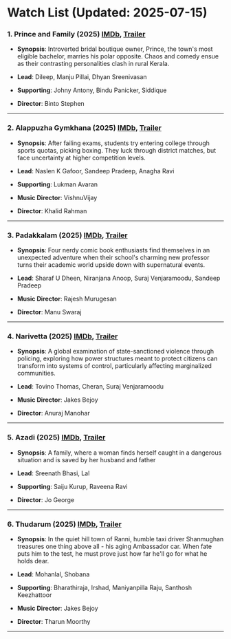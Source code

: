 # Watch List (Updated: 2025-07-15)

### 1. **Prince and Family** (2025) [IMDb](https://www.imdb.com/title/tt32105116/), [Trailer](https://www.youtube.com/watch?v=XXsewmjMDt0)

- **Synopsis**: Introverted bridal boutique owner, Prince, the town's most eligible bachelor, marries his polar opposite. Chaos and comedy ensue as their contrasting personalities clash in rural Kerala.

- **Lead**: Dileep, Manju Pillai, Dhyan Sreenivasan
- **Supporting**: Johny Antony, Bindu Panicker, Siddique
- **Director**: Binto Stephen

---

### 2. **Alappuzha Gymkhana** (2025) [IMDb](https://www.imdb.com/title/tt29884526/), [Trailer](https://www.youtube.com/watch?v=acCVmR5RrN0)

- **Synopsis**: After failing exams, students try entering college through sports quotas, picking boxing. They luck through district matches, but face uncertainty at higher competition levels.

- **Lead**: Naslen K Gafoor, Sandeep Pradeep, Anagha Ravi
- **Supporting**: Lukman Avaran
- **Music Director**: VishnuVijay
- **Director**: Khalid Rahman

---

### 3. **Padakkalam** (2025) [IMDb](https://www.imdb.com/title/tt32919734/), [Trailer](https://www.youtube.com/watch?v=ubVjt3eIDqA)

- **Synopsis**: Four nerdy comic book enthusiasts find themselves in an unexpected adventure when their school's charming new professor turns their academic world upside down with supernatural events.

- **Lead**: Sharaf U Dheen, Niranjana Anoop, Suraj Venjaramoodu, Sandeep Pradeep
- **Music Director**: Rajesh Murugesan
- **Director**: Manu Swaraj

---

### 4. **Narivetta** (2025) [IMDb](https://www.imdb.com/title/tt28479285/), [Trailer](https://www.youtube.com/watch?v=SqSyU5tIV_8)

- **Synopsis**: A global examination of state-sanctioned violence through policing, exploring how power structures meant to protect citizens can transform into systems of control, particularly affecting marginalized communities.

- **Lead**: Tovino Thomas, Cheran, Suraj Venjaramoodu
- **Music Director**: Jakes Bejoy
- **Director**: Anuraj Manohar

---

### 5. **Azadi** (2025) [IMDb](https://www.imdb.com/title/tt27494358/), [Trailer](https://www.youtube.com/watch?v=OR6olYhRm4s)

- **Synopsis**: A family, where a woman finds herself caught in a dangerous situation and is saved by her husband and father

- **Lead**: Sreenath Bhasi, Lal
- **Supporting**: Saiju Kurup, Raveena Ravi
- **Director**: Jo George

---

### 6. **Thudarum** (2025) [IMDb](https://www.imdb.com/title/tt31969600/), [Trailer](https://www.youtube.com/watch?v=HZrYlXuecRg)

- **Synopsis**: In the quiet hill town of Ranni, humble taxi driver Shanmughan treasures one thing above all - his aging Ambassador car. When fate puts him to the test, he must prove just how far he'll go for what he holds dear.

- **Lead**: Mohanlal, Shobana
- **Supporting**: Bharathiraja, Irshad, Maniyanpilla Raju, Santhosh Keezhattoor
- **Music Director**: Jakes Bejoy
- **Director**: Tharun Moorthy

---

